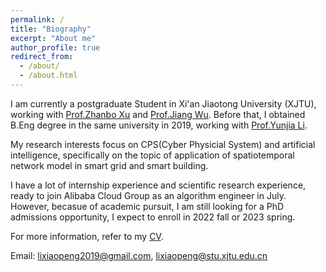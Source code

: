 ```yaml
---
permalink: /
title: "Biography"
excerpt: "About me"
author_profile: true
redirect_from: 
  - /about/
  - /about.html
---
```


I am currently a postgraduate Student in Xi'an Jiaotong University (XJTU), working with [Prof.Zhanbo Xu](http://automation.xjtu.edu.cn/info/1048/1135.htm)  and [Prof.Jiang Wu](https://gr.xjtu.edu.cn/web/jiangwu/home). Before that, I obtained  B.Eng degree in  the same university in 2019, working with [Prof.Yunjia Li](http://gr.xjtu.edu.cn/web/liyunjia).

My research interests focus on CPS(Cyber Physicial System) and artificial intelligence, specifically on the topic of application of spatiotemporal network model in smart grid and smart building.

I have a lot of internship experience and scientific research experience, ready to join Alibaba Cloud Group as an algorithm engineer in July. However, becasue of academic pursuit, I am still looking for a PhD admissions opportunity, I expect  to enroll in 2022  fall or 2023 spring.

For more information, refer to my [CV](https://github.com/Xiaopengli1/XiaopengLi/blob/master/files/EnglishCV.pdf).

Email: lixiaopeng2019@gmail.com, lixiaopeng@stu.xjtu.edu.cn
